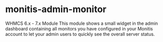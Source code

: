 # monitis-admin-monitor
WHMCS 6.x - 7.x Module
This module shows a small widget in the admin dashboard containing all monitors you have configured in your Monitis account to let your admin users to quickly see the overall server status.
